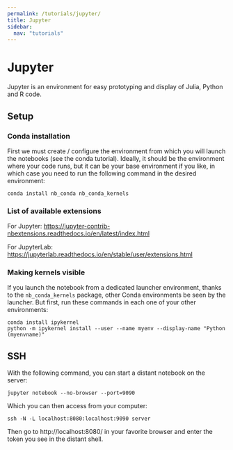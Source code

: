 ```yaml
---
permalink: /tutorials/jupyter/
title: Jupyter
sidebar:
  nav: "tutorials"
---
```


# Jupyter

Jupyter is an environment for easy prototyping and display of Julia, Python and R code.

## Setup

### Conda installation

First we must create / configure the environment from which you will launch the notebooks (see the conda tutorial). Ideally, it should be the environment where your code runs, but it can be your base environment if you like, in which case you need to run the following command in the desired environment:

```shell
conda install nb_conda nb_conda_kernels
```

### List of available extensions

For Jupyter: https://jupyter-contrib-nbextensions.readthedocs.io/en/latest/index.html

For JupyterLab: https://jupyterlab.readthedocs.io/en/stable/user/extensions.html

### Making kernels visible

If you launch the notebook from a dedicated launcher environment, thanks to the `nb_conda_kernels` package, other Conda environments be seen by the launcher. But first, run these commands in each one of your other environments:

```shell
conda install ipykernel
python -m ipykernel install --user --name myenv --display-name "Python (myenvname)"
```

## SSH

With the following command, you can start a distant notebook on the server:

```shell
jupyter notebook --no-browser --port=9090
```

Which you can then access from your computer:

```shell
ssh -N -L localhost:8080:localhost:9090 server
```

Then go to http://localhost:8080/ in your favorite browser and enter the token you see in the distant shell.
